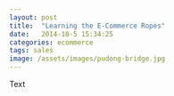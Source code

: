 ```yaml
---
layout: post
title:  "Learning the E-Commerce Ropes"
date:   2014-10-5 15:34:25
categories: ecommerce
tags: sales
image: /assets/images/pudong-bridge.jpg
---
```

Text
